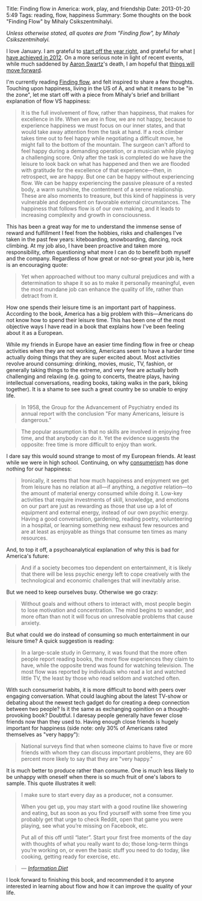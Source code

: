 Title: Finding flow in America: work, play, and friendship
Date: 2013-01-20 5:49
Tags: reading, flow, happiness
Summary: Some thoughts on the book "Finding Flow" by Mihaly Csikszentmihalyi.

_Unless otherwise stated, all quotes are from "Finding flow", by Mihaly Csikszentmihalyi._

I love January. I am grateful to [start off the year right](/2012/12/belated-birthday-resolutions/#write-and-read-more), and grateful for what [I have achieved in 2012](/2012/12/belated-birthday-resolutions/#thanks-previous-years). On a more serious note in light of recent events, while much saddened by [Aaron Swartz](http://lessig.tumblr.com/post/40845525507/a-time-for-silence)'s death, I am hopeful that [things will move forward](https://www.eff.org/deeplinks/2013/01/aaron-swartz-fix-draconian-computer-crime-law).

I'm currently reading [Finding flow](http://www.amazon.com/Finding-Flow-Psychology-Engagement-Masterminds/dp/0465024114/), and felt inspired to share a few thoughts. Touching upon happiness, living in the US of A, and what it means to be "in the zone", let me start off with a piece from Mihaly's brief and brilliant explanation of flow VS happiness:

> It is the full involvement of flow, rather than happiness, that makes for excellence in life. When we are in flow, we are not happy, because to experience happiness we must focus on our inner states, and that would take away attention from the task at hand. If a rock climber takes time out to feel happy while negotiating a difficult move, he might fall to the bottom of the mountain. The surgeon can't afford to feel happy during a demanding operation, or a musician while playing a challenging score. Only after the task is completed do we have the leisure to look back on what has happened and then we are flooded with gratitude for the excellence of that experience&mdash;then, in retrospect, we are happy. But one can be happy without experiencing flow. We can be happy experiencing the passive pleasure of a rested body, a warm sunshine, the contentment of a serene relationship. These are also moments to treasure, but this kind of happiness is very vulnerable and dependent on favorable external circumstances. The happiness that follows flow is of our own making, and it leads to increasing complexity and growth in consciousness.

This has been a great way for me to understand the immense sense of reward and fulfillment I feel from the hobbies, risks and challenges I've taken in the past few years: kiteboarding, snowboarding, dancing, rock climbing. At my job also, I have been proactive and taken more responsibility, often questioning what more I can do to benefit both myself and the company. Regardless of how great or not-so-great your job is, here is an encouraging quote:

> Yet when approached without too many cultural prejudices and with a determination to shape it so as to make it personally meaningful, even the most mundane job can enhance the quality of life, rather than detract from it.

How one spends their leisure time is an important part of happiness. According to the book, America has a big problem with this&mdash;Americans do not know how to spend their leisure time. This has been one of the most objective ways I have read in a book that explains how I've been feeling about it as a European.

While my friends in Europe have an easier time finding flow in free or cheap activities when they are not working, Americans seem to have a harder time actually doing things that they are super excited about. Most activities revolve around consuming: drinking, movies, music, TV, fashion, or generally taking things to the extreme, and very few are actually both challenging and relaxing (e.g. going to concerts, theatre plays, having intellectual conversations, reading books, taking walks in the park, biking together). It is a shame to see such a great country be so unable to enjoy life.

> In 1958, the Group for the Advancement of Psychiatry ended its annual report with the conclusion "For many Americans, leisure is dangerous."

> The popular assumption is that no skills are involved in enjoying free time, and that anybody can do it. Yet the evidence suggests the opposite: free time is more difficult to enjoy than work.

I dare say this would sound strange to most of my European friends. At least while we were in high school. Continuing, on why [consumerism](http://en.wikipedia.org/wiki/Consumerism) has done nothing for our happiness:

> Ironically, it seems that how much happiness and enjoyment we get from leisure has no relation at all&mdash;if anything, a _negative_ relation&mdash;to the amount of material energy consumed while doing it. Low-key activities that require investments of skill, knowledge, and emotions on our part are just as rewarding as those that use up a lot of equipment and external energy, instead of our own psychic energy. Having a good conversation, gardening, reading poetry, volunteering in a hospital, or learning something new exhaust few resources and are at least as enjoyable as things that consume ten times as many resources.

And, to top it off, a psychoanalytical explanation of why this is bad for America's future:

> And if a society becomes too dependent on entertainment, it is likely that there will be less psychic energy left to cope creatively with the technological and economic challenges that will inevitably arise.

But we need to keep ourselves busy. Otherwise we go crazy:

> Without goals and without others to interact with, most people begin to lose motivation and concentration. The mind begins to wander, and more oftan than not it will focus on unresolvable problems that cause anxiety.

But what could we do instead of consuming so much entertainment in our leisure time? A quick suggestion is reading:

> In a large-scale study in Germany, it was found that the more often people report reading books, the more flow experiences they claim to have, while the opposite trend was found for watching television. The most flow was reported by individuals who read a lot and watched little TV, the least by those who read seldom and watched often.

With such consumerist habits, it is more difficult to bond with peers over engaging conversation. What could laughing about the latest TV-show or debating about the newest tech gadget do for creating a deep connection between two people? Is it the same as exchanging opinition on a thought-provoking book? Doubtful. I daresay people generally have fewer close friends now than they used to. Having enough close friends is hugely important for happiness (side note: only 30% of Americans rated themselves as "very happy"):

> National surveys find that when someone claims to have five or more friends with whom they can discuss important problems, they are 60 percent more likely to say that they are "very happy."

It is much better to produce rather than consume. One is much less likely to be unhappy with oneself when there is so much fruit of one's labors to sample. This quote illustrates it well:

> I make sure to start every day as a producer, not a consumer.
> 
> When you get up, you may start with a good routine like showering and eating, but as soon as you find yourself with some free time you probably get that urge to check Reddit, open that game you were playing, see what you’re missing on Facebook, etc.
> 
> Put all of this off until “later”. Start your first free moments of the day with thoughts of what you really want to do; those long-term things you’re working on, or even the basic stuff you need to do today, like cooking, getting ready for exercise, etc.

> &mdash; _[Information Diet](http://www.informationdiet.com/blog/read/500-words-before-8am)_

I look forward to finishing this book, and recommended it to anyone interested in learning about flow and how it can improve the quality of your life.